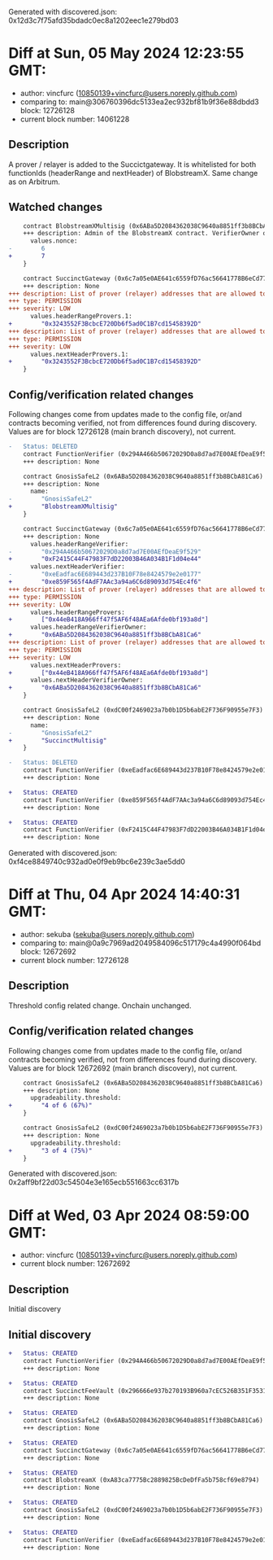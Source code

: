 Generated with discovered.json: 0x12d3c7f75afd35bdadc0ec8a1202eec1e279bd03

# Diff at Sun, 05 May 2024 12:23:55 GMT:

- author: vincfurc (<10850139+vincfurc@users.noreply.github.com>)
- comparing to: main@306760396dc5133ea2ec932bf81b9f36e88dbdd3 block: 12726128
- current block number: 14061228

## Description

A prover / relayer is added to the Succictgateway. It is whitelisted for both functionIds (headerRange and nextHeader) of BlobstreamX.
Same change as on Arbitrum.

## Watched changes

```diff
    contract BlobstreamXMultisig (0x6ABa5D2084362038C9640a8851ff3b8BCbA81Ca6) {
    +++ description: Admin of the BlobstreamX contract. VerifierOwner of the BlobstreamX functionIDs in the SuccinctGateway.
      values.nonce:
-        6
+        7
    }
```

```diff
    contract SuccinctGateway (0x6c7a05e0AE641c6559fD76ac56641778B6eCd776) {
    +++ description: None
+++ description: List of prover (relayer) addresses that are allowed to `fulfillCallback()`/`fulfillCall()` in the Succinctgateway for the headerRange function ID of BlobstreamX.
+++ type: PERMISSION
+++ severity: LOW
      values.headerRangeProvers.1:
+        "0x3243552F3BcbcE720Db6f5ad0C1B7cd15458392D"
+++ description: List of prover (relayer) addresses that are allowed to `fulfillCallback()`/`fulfillCall()` in the Succinctgateway for the nextHeader function ID of BlobstreamX.
+++ type: PERMISSION
+++ severity: LOW
      values.nextHeaderProvers.1:
+        "0x3243552F3BcbcE720Db6f5ad0C1B7cd15458392D"
    }
```

## Config/verification related changes

Following changes come from updates made to the config file,
or/and contracts becoming verified, not from differences found during
discovery. Values are for block 12726128 (main branch discovery), not current.

```diff
-   Status: DELETED
    contract FunctionVerifier (0x294A466b50672029D0a8d7ad7E00AEfDeaE9f529)
    +++ description: None
```

```diff
    contract GnosisSafeL2 (0x6ABa5D2084362038C9640a8851ff3b8BCbA81Ca6) {
    +++ description: None
      name:
-        "GnosisSafeL2"
+        "BlobstreamXMultisig"
    }
```

```diff
    contract SuccinctGateway (0x6c7a05e0AE641c6559fD76ac56641778B6eCd776) {
    +++ description: None
      values.headerRangeVerifier:
-        "0x294A466b50672029D0a8d7ad7E00AEfDeaE9f529"
+        "0xF2415C44F47983F7dD22003B46A034B1F1d04e44"
      values.nextHeaderVerifier:
-        "0xeEadfac6E689443d237B10F78e8424579e2e0177"
+        "0xe859F565f4AdF7AAc3a94a6C6d89093d754Ec4f6"
+++ description: List of prover (relayer) addresses that are allowed to `fulfillCallback()`/`fulfillCall()` in the Succinctgateway for the headerRange function ID of BlobstreamX.
+++ type: PERMISSION
+++ severity: LOW
      values.headerRangeProvers:
+        ["0x44eB418A966ff47f5AF6f48AEa6Afde0bf193a8d"]
      values.headerRangeVerifierOwner:
+        "0x6ABa5D2084362038C9640a8851ff3b8BCbA81Ca6"
+++ description: List of prover (relayer) addresses that are allowed to `fulfillCallback()`/`fulfillCall()` in the Succinctgateway for the nextHeader function ID of BlobstreamX.
+++ type: PERMISSION
+++ severity: LOW
      values.nextHeaderProvers:
+        ["0x44eB418A966ff47f5AF6f48AEa6Afde0bf193a8d"]
      values.nextHeaderVerifierOwner:
+        "0x6ABa5D2084362038C9640a8851ff3b8BCbA81Ca6"
    }
```

```diff
    contract GnosisSafeL2 (0xdC00f2469023a7b0b1D5b6abE2F736F90955e7F3) {
    +++ description: None
      name:
-        "GnosisSafeL2"
+        "SuccinctMultisig"
    }
```

```diff
-   Status: DELETED
    contract FunctionVerifier (0xeEadfac6E689443d237B10F78e8424579e2e0177)
    +++ description: None
```

```diff
+   Status: CREATED
    contract FunctionVerifier (0xe859F565f4AdF7AAc3a94a6C6d89093d754Ec4f6)
    +++ description: None
```

```diff
+   Status: CREATED
    contract FunctionVerifier (0xF2415C44F47983F7dD22003B46A034B1F1d04e44)
    +++ description: None
```

Generated with discovered.json: 0xf4ce8849740c932ad0e0f9eb9bc6e239c3ae5dd0

# Diff at Thu, 04 Apr 2024 14:40:31 GMT:

- author: sekuba (<sekuba@users.noreply.github.com>)
- comparing to: main@0a9c7969ad2049584096c517179c4a4990f064bd block: 12672692
- current block number: 12726128

## Description

Threshold config related change. Onchain unchanged.

## Config/verification related changes

Following changes come from updates made to the config file,
or/and contracts becoming verified, not from differences found during
discovery. Values are for block 12672692 (main branch discovery), not current.

```diff
    contract GnosisSafeL2 (0x6ABa5D2084362038C9640a8851ff3b8BCbA81Ca6) {
    +++ description: None
      upgradeability.threshold:
+        "4 of 6 (67%)"
    }
```

```diff
    contract GnosisSafeL2 (0xdC00f2469023a7b0b1D5b6abE2F736F90955e7F3) {
    +++ description: None
      upgradeability.threshold:
+        "3 of 4 (75%)"
    }
```

Generated with discovered.json: 0x2aff9bf22d03c54504e3e165ecb551663cc6317b

# Diff at Wed, 03 Apr 2024 08:59:00 GMT:

- author: vincfurc (<10850139+vincfurc@users.noreply.github.com>)
- current block number: 12672692

## Description

Initial discovery

## Initial discovery

```diff
+   Status: CREATED
    contract FunctionVerifier (0x294A466b50672029D0a8d7ad7E00AEfDeaE9f529)
    +++ description: None
```

```diff
+   Status: CREATED
    contract SuccinctFeeVault (0x296666e937b270193B960a7cEC526B351F353166)
    +++ description: None
```

```diff
+   Status: CREATED
    contract GnosisSafeL2 (0x6ABa5D2084362038C9640a8851ff3b8BCbA81Ca6)
    +++ description: None
```

```diff
+   Status: CREATED
    contract SuccinctGateway (0x6c7a05e0AE641c6559fD76ac56641778B6eCd776)
    +++ description: None
```

```diff
+   Status: CREATED
    contract BlobstreamX (0xA83ca7775Bc2889825BcDeDfFa5b758cf69e8794)
    +++ description: None
```

```diff
+   Status: CREATED
    contract GnosisSafeL2 (0xdC00f2469023a7b0b1D5b6abE2F736F90955e7F3)
    +++ description: None
```

```diff
+   Status: CREATED
    contract FunctionVerifier (0xeEadfac6E689443d237B10F78e8424579e2e0177)
    +++ description: None
```
